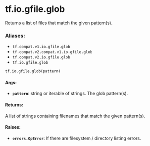 <div itemscope itemtype="http://developers.google.com/ReferenceObject">
<meta itemprop="name" content="tf.io.gfile.glob" />
<meta itemprop="path" content="Stable" />
</div>

# tf.io.gfile.glob

Returns a list of files that match the given pattern(s).

### Aliases:

* `tf.compat.v1.io.gfile.glob`
* `tf.compat.v2.compat.v1.io.gfile.glob`
* `tf.compat.v2.io.gfile.glob`
* `tf.io.gfile.glob`

``` python
tf.io.gfile.glob(pattern)
```

<!-- Placeholder for "Used in" -->


#### Args:


* <b>`pattern`</b>: string or iterable of strings. The glob pattern(s).


#### Returns:

A list of strings containing filenames that match the given pattern(s).



#### Raises:


* <b>`errors.OpError`</b>: If there are filesystem / directory listing errors.